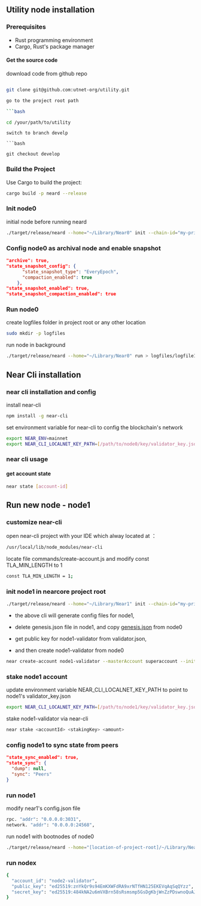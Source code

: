 ## Utility node installation


### Prerequisites

- Rust programming environment
- Cargo, Rust's package manager

#### Get the source code

download code from github repo

```bash

git clone git@github.com:utnet-org/utility.git

go to the project root path

```bash

cd /your/path/to/utility

```

```
switch to branch develp

```bash

git checkout develop

```
### Build the Project

Use Cargo to build the project:

```bash
cargo build -p neard --release
```

### Init node0

initial node before running neard

```bash
./target/release/neard --home="~/Library/Near0" init --chain-id="my-private-chain-id" --account-id=superaccount
```

### Config node0 as archival node and enable snapshot

```json
"archive": true,
"state_snapshot_config": {
      "state_snapshot_type": "EveryEpoch",
      "compaction_enabled": true
    },
"state_snapshot_enabled": true,
"state_snapshot_compaction_enabled": true
```

### Run node0

create logfiles folder in project root or any other location 

```bash
sudo mkdir -p logfiles
```

run node in background

```bash
./target/release/neard --home="~/Library/Near0" run > logfiles/logfile1 2>&1 &
```

## Near Cli installation

### near cli installation and config

install near-cli 

```bash
npm install -g near-cli
```

set environment variable for near-cli to config the blockchain's network

```bash
export NEAR_ENV=mainnet
export NEAR_CLI_LOCALNET_KEY_PATH=[/path/to/node0/key/validator_key.json]
```

### near cli usage

#### get account state

```bash
near state [account-id]
```

## Run new node - node1
### customize near-cli
open near-cli project with your IDE which alway located at ：

```bash
/usr/local/lib/node_modules/near-cli
```
locate file commands/create-account.js
and modify const TLA_MIN_LENGTH to 1

```bash
const TLA_MIN_LENGTH = 1;
```

### init node1 in nearcore project root

```bash
./target/release/neard --home="~/Library/Near1" init --chain-id="my-private-chain-id" --account-id=node1-validator
```
- the above cli will generate config files for node1, 

- delete genesis.json file in node1, and copy [genesis.json](genesis.json) from node0
  
- get public key for node1-validator from validator.json,
  
- and then create node1-validator from node0
 ```bash
near create-account node1-validator --masterAccount superaccount --initialBalance 10000 --networkId my-private-chain-id --publicKey [public-key you get from above step]
 ```

### stake node1 account

update environment variable NEAR_CLI_LOCALNET_KEY_PATH to point to node1's validator_key.json

```bash
export NEAR_CLI_LOCALNET_KEY_PATH=[/path/to/node1/key/validator_key.json]
```

stake node1-validator via near-cli

```bash
near stake <accountId> <stakingKey> <amount>
```

### config node1 to sync state from peers

```json
"state_sync_enabled": true,
"state_sync": {
  "dump": null,
  "sync": "Peers"
}
```

### run node1

modify near1's config.json file
```bash
rpc. "addr": "0.0.0.0:3031",
network. "addr": "0.0.0.0:24568",
```
run node1 with bootnodes of node0
```bash
./target/release/neard --home="[location-of-project-root]/~/Library/Near1" run --boot-nodes="ed25519:DVtQUJKcUNZkN1qPSHWpZAvYUSjGoByqc5HeySnVASbs@192.168.10.4:24567" > logfiles/logfile2 2>&1 &
```

### run nodex

```bash
{
  "account_id": "node2-validator",
  "public_key": "ed25519:znYkQr9s94EmKXWFdRA9xrNTfHN125EKEVqAqSqQYzz",
  "secret_key": "ed25519:484kNA2u6mVXBrn58sRsmsmp5GsDgKbjWnZzPDswnoQuAJTeiBsqbmzcur8KfWsvQhyXmudkBNMx1gQMoknUpcZc"
}
```
